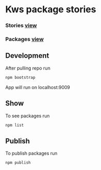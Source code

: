 # Kws package stories


### Stories  [view](https://ui.kws3.media/)

### Packages [view](https://npm.kws3.media/)

## Development
 After pulling repo run
 ```bash
 npm bootstrap
 ```
 App will run on localhost:9009


## Show
To see packages run
 ```bash
 npm list
 ```


## Publish
To publish packages run
 ```bash
 npm publish
 ```

